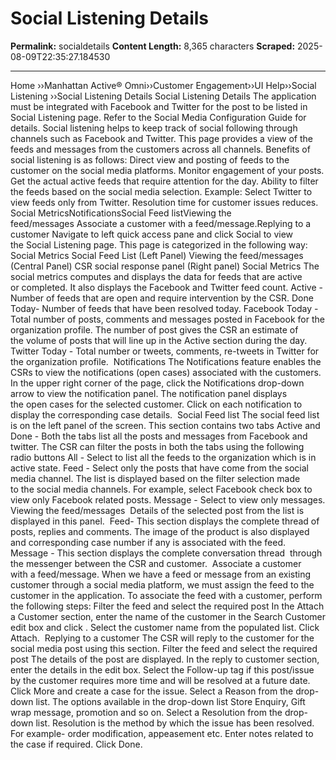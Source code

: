# Social Listening Details

**Permalink:** socialdetails
**Content Length:** 8,365 characters
**Scraped:** 2025-08-09T22:35:27.184530

---

Home &rsaquo;&rsaquo;Manhattan Active® Omni&rsaquo;&rsaquo;Customer Engagement&rsaquo;&rsaquo;UI Help&rsaquo;&rsaquo;Social Listening ››Social Listening Details Social Listening Details The application must be integrated with Facebook and Twitter for the post to be listed in Social Listening page. Refer to the&nbsp;Social Media Configuration Guide for details. Social listening helps to keep track of social following through channels such as Facebook and Twitter. This page provides a&nbsp;view of&nbsp;the feeds and messages from the customers across all channels. Benefits&nbsp;of social listening is as follows: Direct view and posting of feeds to the customer on the social media platforms. Monitor engagement of&nbsp;your posts. Get the actual active feeds that require&nbsp;attention for the day. Ability to filter the feeds based on the social media selection. Example: Select Twitter to view feeds only from Twitter. Resolution time for customer issues reduces. Social MetricsNotificationsSocial Feed listViewing the feed/messages&nbsp;Associate&nbsp;a customer with&nbsp;a feed/message.Replying to a customer Navigate to left quick access pane and click Social&nbsp;to view the&nbsp;Social Listening page. This page&nbsp;is categorized in the following way:&nbsp; Social Metrics Social Feed List (Left Panel) Viewing the feed/messages (Central Panel) CSR social response panel (Right panel) Social Metrics The social metrics computes and displays the data for feeds that are active or&nbsp;completed. It also displays the Facebook and Twitter feed count. Active - Number of feeds that are&nbsp;open and require intervention by the CSR. Done Today- Number of feeds that have been resolved today. Facebook Today - Total number of posts, comments and messages posted in Facebook&nbsp;for the organization profile. The number of post gives the CSR an estimate of the&nbsp;volume of posts that will line up in the Active section during&nbsp;the day. Twitter Today - Total number or tweets, comments, re-tweets in Twitter for the organization profile.&nbsp; Notifications The Notifications feature enables the CSRs to view the notifications (open cases) associated with the customers.&nbsp; In the upper right&nbsp;corner of the page, click the&nbsp;Notifications&nbsp;drop-down arrow to&nbsp;view the notification panel. The notification panel displays the&nbsp;open cases for the selected customer. Click on each notification to display the corresponding case details.&nbsp; Social Feed list The social feed list is on the left panel of the screen. This section contains two tabs Active and Done -&nbsp;Both the tabs list&nbsp;all the posts and messages from Facebook and twitter.&nbsp;The CSR can filter the posts in both the tabs using the following radio buttons All - Select to list all the feeds to the organization which is in active state. Feed - Select only the posts that have come from the social media channel. The list is displayed based on the filter selection made to&nbsp;the social media channels.&nbsp;For example, select Facebook check box to view only Facebook related posts. Message - Select to view only messages. Viewing the feed/messages&nbsp; Details of the selected post from the list is displayed in this panel.&nbsp; Feed- This section displays the complete thread of posts, replies&nbsp;and comments. The image of the product is also displayed and corresponding case number&nbsp;if any is associated with the feed. Message - This section displays&nbsp;the complete conversation thread&nbsp; through the messenger between the CSR and customer.&nbsp; Associate&nbsp;a customer with&nbsp;a feed/message. When we have a feed or message&nbsp;from an existing customer through a social media platform, we must&nbsp;assign the feed&nbsp;to the customer in the application. To associate the feed with a customer, perform the following steps: Filter the feed and select the required post In the Attach a Customer section, enter the name of the customer in the&nbsp;Search Customer edit box&nbsp;and click&nbsp;. Select the customer name from the populated list.&nbsp;Click Attach.&nbsp; Replying to a customer The CSR will reply to the customer for the social media post using this section. Filter the feed and select the required post The details of the post are&nbsp;displayed. In the reply to customer section, enter the details in the edit box. Select the Follow-up tag if this post/issue by the customer requires more time and will be&nbsp;resolved at a future date. Click More and create a case for the issue. Select a Reason from the drop-down list. The options available in the drop-down list Store Enquiry, Gift wrap message, promotion and so on. Select a Resolution from the drop-down list. Resolution is the method by which the issue has been resolved. For example- order modification, appeasement&nbsp;etc. Enter notes related to the case if required. Click Done.